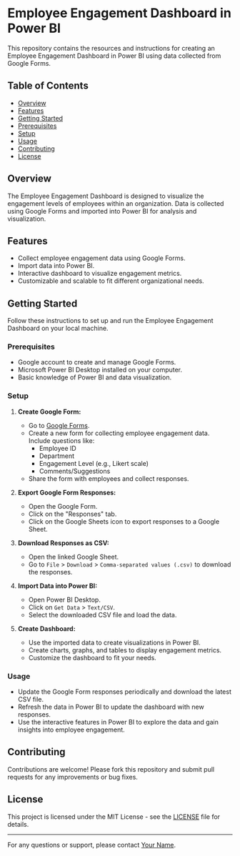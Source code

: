 # Employee Engagement Dashboard in Power BI

This repository contains the resources and instructions for creating an Employee Engagement Dashboard in Power BI using data collected from Google Forms.

## Table of Contents

- [Overview](#overview)
- [Features](#features)
- [Getting Started](#getting-started)
- [Prerequisites](#prerequisites)
- [Setup](#setup)
- [Usage](#usage)
- [Contributing](#contributing)
- [License](#license)

## Overview

The Employee Engagement Dashboard is designed to visualize the engagement levels of employees within an organization. Data is collected using Google Forms and imported into Power BI for analysis and visualization.

## Features

- Collect employee engagement data using Google Forms.
- Import data into Power BI.
- Interactive dashboard to visualize engagement metrics.
- Customizable and scalable to fit different organizational needs.

## Getting Started

Follow these instructions to set up and run the Employee Engagement Dashboard on your local machine.

### Prerequisites

- Google account to create and manage Google Forms.
- Microsoft Power BI Desktop installed on your computer.
- Basic knowledge of Power BI and data visualization.

### Setup

1. **Create Google Form:**
   - Go to [Google Forms](https://forms.google.com).
   - Create a new form for collecting employee engagement data. Include questions like:
     - Employee ID
     - Department
     - Engagement Level (e.g., Likert scale)
     - Comments/Suggestions
   - Share the form with employees and collect responses.

2. **Export Google Form Responses:**
   - Open the Google Form.
   - Click on the "Responses" tab.
   - Click on the Google Sheets icon to export responses to a Google Sheet.

3. **Download Responses as CSV:**
   - Open the linked Google Sheet.
   - Go to `File` > `Download` > `Comma-separated values (.csv)` to download the responses.

4. **Import Data into Power BI:**
   - Open Power BI Desktop.
   - Click on `Get Data` > `Text/CSV`.
   - Select the downloaded CSV file and load the data.

5. **Create Dashboard:**
   - Use the imported data to create visualizations in Power BI.
   - Create charts, graphs, and tables to display engagement metrics.
   - Customize the dashboard to fit your needs.

### Usage

- Update the Google Form responses periodically and download the latest CSV file.
- Refresh the data in Power BI to update the dashboard with new responses.
- Use the interactive features in Power BI to explore the data and gain insights into employee engagement.

## Contributing

Contributions are welcome! Please fork this repository and submit pull requests for any improvements or bug fixes.

## License

This project is licensed under the MIT License - see the [LICENSE](LICENSE) file for details.

---

For any questions or support, please contact [Your Name](mailto:your.email@example.com).
